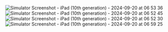 ![Simulator Screenshot - iPad (10th generation) - 2024-09-20 at 06 53 36](https://github.com/user-attachments/assets/9f72efed-c973-42ac-bdb7-a5c9d575c1e3)
![Simulator Screenshot - iPad (10th generation) - 2024-09-20 at 06 52 45](https://github.com/user-attachments/assets/3743e8fe-b042-4797-aadb-aa4306566b98)
![Simulator Screenshot - iPad (10th generation) - 2024-09-20 at 06 52 30](https://github.com/user-attachments/assets/c518aa9c-3671-4b91-ba96-2dcfe62c460e)
![Simulator Screenshot - iPad (10th generation) - 2024-09-20 at 06 59 25](https://github.com/user-attachments/assets/cd425705-c046-4253-97c8-034533410e0c)
